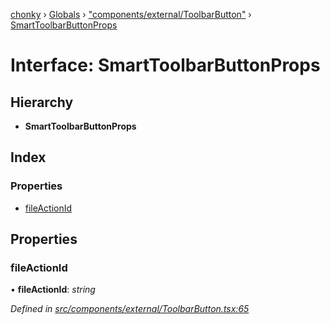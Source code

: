 [chonky](../README.md) › [Globals](../globals.md) › ["components/external/ToolbarButton"](../modules/_components_external_toolbarbutton_.md) › [SmartToolbarButtonProps](_components_external_toolbarbutton_.smarttoolbarbuttonprops.md)

# Interface: SmartToolbarButtonProps

## Hierarchy

* **SmartToolbarButtonProps**

## Index

### Properties

* [fileActionId](_components_external_toolbarbutton_.smarttoolbarbuttonprops.md#fileactionid)

## Properties

###  fileActionId

• **fileActionId**: *string*

*Defined in [src/components/external/ToolbarButton.tsx:65](https://github.com/TimboKZ/Chonky/blob/3d6eae9/src/components/external/ToolbarButton.tsx#L65)*
